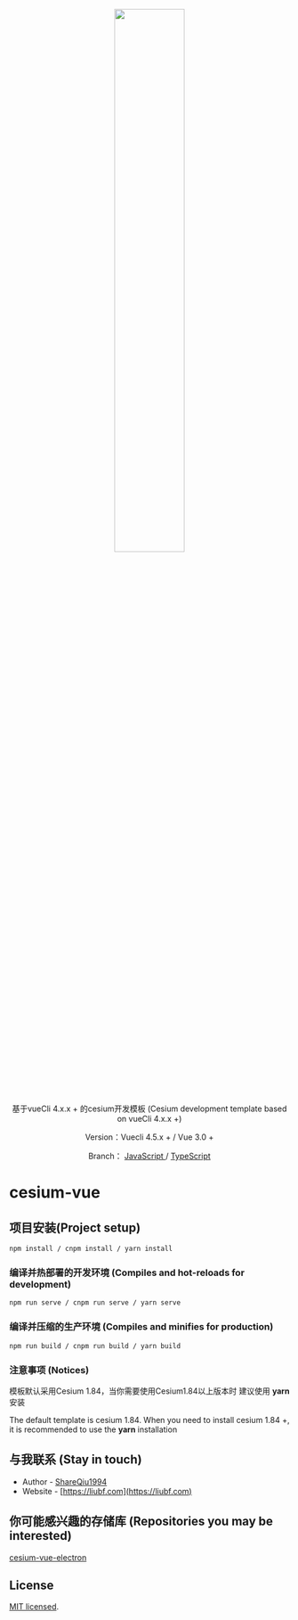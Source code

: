 <!--
 * @version: 1.0.0
 * @Author: liubofang<421419567@qq.com>
 * @Date: 2021-06-15 15:24:11
 * @LastEditTime: 2021-06-17 11:51:11
-->
<p align="center">
<img src="https://github.com/CesiumGS/cesium/wiki/logos/Cesium_Logo_Color.jpg" width="50%" />
</p>

  <p align="center">基于vueCli 4.x.x + 的cesium开发模板 (Cesium development template based on vueCli 4.x.x +)</p>
  <p align="center">Version：Vuecli 4.5.x + / Vue 3.0 + </p>
  <p align="center">Branch： <a href="https://github.com/ShareQiu1994/cesium-vue/tree/master">JavaScript </a> / <a href="https://github.com/ShareQiu1994/cesium-vue/tree/typescript">TypeScript</a> </p>

  
# cesium-vue

##  项目安装(Project setup)
```
npm install / cnpm install / yarn install
```

### 编译并热部署的开发环境 (Compiles and hot-reloads for development)
```
npm run serve / cnpm run serve / yarn serve
```

### 编译并压缩的生产环境 (Compiles and minifies for production)
```
npm run build / cnpm run build / yarn build
```

### 注意事项 (Notices)

模板默认采用Cesium 1.84，当你需要使用Cesium1.84以上版本时 建议使用 **yarn** 安装

The default template is cesium 1.84. When you need to install cesium 1.84 +, it is recommended to use the **yarn** installation

## 与我联系 (Stay in touch)

- Author - [ShareQiu1994](https://github.com/ShareQiu1994)
- Website - [https://liubf.com](https://liubf.com)

## 你可能感兴趣的存储库 (Repositories you may be interested)

[cesium-vue-electron](https://github.com/ShareQiu1994/cesium-vue-electron)

## License

[MIT licensed](LICENSE).